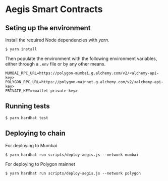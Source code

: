 # Aegis Smart Contracts

## Seting up the environment

Install the required Node dependencies with _yarn_.

```
$ yarn install
```

Then populate the environment with the following environment variables, either through a `.env` file or by any other means.

```
MUMBAI_RPC_URL=https://polygon-mumbai.g.alchemy.com/v2/<alchemy-api-key>
POLYGON_RPC_URL=https://polygon-mainnet.g.alchemy.com/v2/<alchemy-api-key>
PRIVATE_KEY=<wallet-private-key>
```

## Running tests

```
$ yarn hardhat test
```

## Deploying to chain

For deploying to Mumbai

```
$ yarn hardhat run scripts/deploy-aegis.js --network mumbai
```

For deploying to Polygon mainnet

```
$ yarn hardhat run scripts/deploy-aegis.js --network polygon
```
